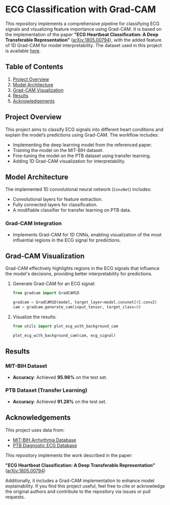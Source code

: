 # ECG Classification with Grad-CAM

This repository implements a comprehensive pipeline for classifying ECG signals and visualizing feature importance using Grad-CAM. It is based on the implementation of the paper **"ECG Heartbeat Classification: A Deep Transferable Representation"** ([arXiv:1805.00794](https://arxiv.org/abs/1805.00794)), with the added feature of 1D Grad-CAM for model interpretability. The dataset used in this project is available [here](https://www.kaggle.com/datasets/shayanfazeli/heartbeat).


## Table of Contents

1. [Project Overview](#project-overview)
2. [Model Architecture](#model-architecture)
3. [Grad-CAM Visualization](#grad-cam-visualization)
4. [Results](#results)
5. [Acknowledgements](#acknowledgements)


## Project Overview

This project aims to classify ECG signals into different heart conditions and explain the model’s predictions using Grad-CAM. The workflow includes:

- Implementing the deep learning model from the referenced paper.
- Training the model on the MIT-BIH dataset.
- Fine-tuning the model on the PTB dataset using transfer learning.
- Adding 1D Grad-CAM visualization for interpretability.


## Model Architecture

The implemented 1D convolutional neural network (`ConvNet`) includes:

- Convolutional layers for feature extraction.
- Fully connected layers for classification.
- A modifiable classifier for transfer learning on PTB data.

### Grad-CAM Integration

- Implements Grad-CAM for 1D CNNs, enabling visualization of the most influential regions in the ECG signal for predictions.



## Grad-CAM Visualization
Grad-CAM effectively highlights regions in the ECG signals that influence the model's decisions, providing better interpretability for predictions.

1. Generate Grad-CAM for an ECG signal:

   ```python
   from gradcam import GradCAM1D

   gradcam = GradCAM1D(model, target_layer=model.convnet[4].conv2)
   cam = gradcam.generate_cam(input_tensor, target_class=0)
   ```

2. Visualize the results:

   ```python
   from utils import plot_ecg_with_background_cam

   plot_ecg_with_background_cam(cam, ecg_signal)
   ```


## Results

### MIT-BIH Dataset

- **Accuracy**: Achieved **95.96%** on the test set.

### PTB Dataset (Transfer Learning)

- **Accuracy**: Achieved **91.28%** on the test set.


## Acknowledgements

This project uses data from:

- [MIT-BIH Arrhythmia Database](https://www.physionet.org/content/mitdb/)
- [PTB Diagnostic ECG Database](https://www.physionet.org/content/ptbdb/)

This repository implements the work described in the paper:

**"ECG Heartbeat Classification: A Deep Transferable Representation"** ([arXiv:1805.00794](https://arxiv.org/abs/1805.00794))

Additionally, it includes a Grad-CAM implementation to enhance model explainability. If you find this project useful, feel free to cite or acknowledge the original authors and contribute to the repository via issues or pull requests.


